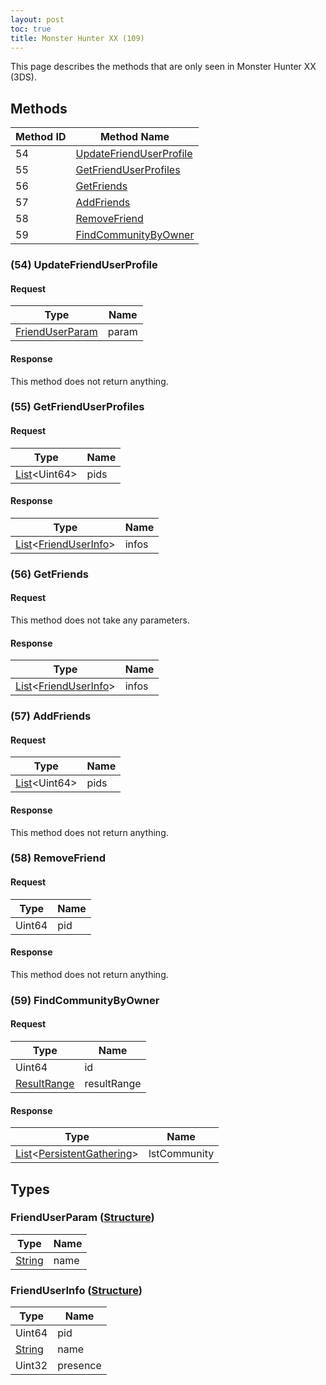 ```yaml
---
layout: post
toc: true
title: Monster Hunter XX (109)
---
```


This page describes the methods that are only seen in Monster Hunter XX (3DS).

## Methods

| Method ID | Method Name                                            |
| --------- | ------------------------------------------------------ |
| 54        | [UpdateFriendUserProfile](#54-updatefrienduserprofile) |
| 55        | [GetFriendUserProfiles](#55-getfrienduserprofiles)     |
| 56        | [GetFriends](#56-getfriends)                           |
| 57        | [AddFriends](#57-addfriends)                           |
| 58        | [RemoveFriend](#58-removefriend)                       |
| 59        | [FindCommunityByOwner](#59-findcommunitybyowner)       |

### (54) UpdateFriendUserProfile
#### Request

| Type              | Name  |
| ----------------- | ----- |
| [FriendUserParam] | param |

#### Response
This method does not return anything.

### (55) GetFriendUserProfiles
#### Request

| Type                 | Name |
| -------------------- | ---- |
| [List]&lt;Uint64&gt; | pids |

#### Response

| Type                           | Name  |
| ------------------------------ | ----- |
| [List]&lt;[FriendUserInfo]&gt; | infos |

### (56) GetFriends
#### Request
This method does not take any parameters.

#### Response

| Type                           | Name  |
| ------------------------------ | ----- |
| [List]&lt;[FriendUserInfo]&gt; | infos |

### (57) AddFriends
#### Request

| Type                 | Name |
| -------------------- | ---- |
| [List]&lt;Uint64&gt; | pids |

#### Response
This method does not return anything.

### (58) RemoveFriend
#### Request

| Type   | Name |
| ------ | ---- |
| Uint64 | pid  |

#### Response
This method does not return anything.

### (59) FindCommunityByOwner
#### Request

| Type                                                 | Name        |
| ---------------------------------------------------- | ----------- |
| Uint64                                               | id          |
| [ResultRange](/docs/nex/types#resultrange-structure) | resultRange |

#### Response

| Type                                | Name         |
| ----------------------------------- | ------------ |
| [List]&lt;[PersistentGathering]&gt; | lstCommunity |

## Types
### FriendUserParam ([Structure])

| Type     | Name |
| -------- | ---- |
| [String] | name |

### FriendUserInfo ([Structure])

| Type     | Name     |
| -------- | -------- |
| Uint64   | pid      |
| [String] | name     |
| Uint32   | presence |

[Result]: /docs/nex/types#result
[String]: /docs/nex/types#string
[Buffer]: /docs/nex/types#buffer
[qBuffer]: /docs/nex/types#qbuffer
[List]: /docs/nex/types#list
[Map]: /docs/nex/types#map
[DateTime]: /docs/nex/types#date-time
[Structure]: /docs/nex/types#structure
[Data]: /docs/nex/types#any-data-holder
[Variant]: /docs/nex/types#variant

[MatchmakeSessionSearchCriteria]: /docs/nex/protocols/match-making/types#matchmakesessionsearchcriteria-structure
[PlayingSession]: /docs/nex/protocols/match-making/types#playingsession-structure
[PersistentGathering]: /docs/nex/protocols/match-making/types#persistentgathering-structure
[SimplePlayingSession]: /docs/nex/protocols/match-making/types#simpleplayingsession-structure
[SimpleCommunity]: /docs/nex/protocols/match-making/types#simplecommunity-structure
[CreateMatchmakeSessionParam]: /docs/nex/protocols/match-making/types#creatematchmakesessionparam-structure
[MatchmakeSession]: /docs/nex/protocols/match-making/types#matchmakesession-structure
[JoinMatchmakeSessionParam]: /docs/nex/protocols/match-making/types#joinmatchmakesessionparam-structure
[AutoMatchmakeParam]: /docs/nex/protocols/match-making/types#automatchmakeparam-structure
[UpdateMatchmakeSessionParam]: /docs/nex/protocols/match-making/types#updatematchmakesessionparam-structure
[FindMatchmakeSessionByParticipantParam]: /docs/nex/protocols/match-making/types#findmatchmakesessionbyparticipantparam-structure
[FindMatchmakeSessionByParticipantResult]: /docs/nex/protocols/match-making/types#findmatchmakesessionbyparticipantresult-structure
[FriendUserParam]: #frienduserparam-structure
[FriendUserInfo]: #frienduserinfo-structure
[MatchmakeParam]: /docs/nex/protocols/match-making/types#matchmakeparam-structure
[MatchmakeBlockListParam]: /docs/nex/protocols/match-making/types#matchmakeblocklistparam-structure

